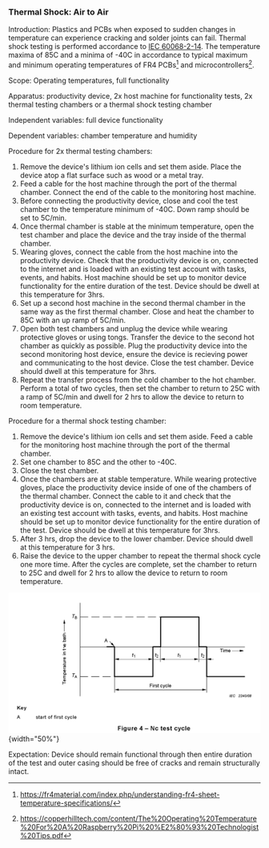 ### Thermal Shock: Air to Air
Introduction: Plastics and PCBs when exposed to sudden changes in temperature can experience cracking and solder joints can fail. Thermal shock testing is performed accordance to [IEC 60068-2-14](https://www.sz-sts.com/static/upload/file/20230317/1679038143929808.pdf). The temperature maxima of 85C and a minima of -40C in accordance to typical maximum and minimum operating temperatures of FR4 PCBs[^1] and microcontrollers[^2].

Scope: Operating temperatures, full functionality

Apparatus: productivity device, 2x host machine for functionality tests, 2x thermal testing chambers or a thermal shock testing chamber

Independent variables: full device functionality

Dependent variables: chamber temperature and humidity

Procedure for 2x thermal testing chambers:

1. Remove the device's lithium ion cells and set them aside. Place the device atop a flat surface such as wood or a metal tray.
2. Feed a cable for the host machine through the port of the thermal chamber. Connect the end of the cable to the monitoring host machine.
3. Before connecting the productivity device, close and cool the test chamber to the temperature minimum of -40C. Down ramp should be set to 5C/min.
4. Once thermal chamber is stable at the minimum temperature, open the test chamber and place the device and the tray inside of the thermal chamber.
5. Wearing gloves, connect the cable from the host machine into the productivity device. Check that the productivity device is on, connected to the internet and is loaded with an existing test account with tasks, events, and habits. Host machine should be set up to monitor device functionality for the entire duration of the test. Device should be dwell at this temperature for 3hrs.
6. Set up a second host machine in the second thermal chamber in the same way as the first thermal chamber. Close and heat the chamber to 85C with an up ramp of 5C/min.
7. Open both test chambers and unplug the device while wearing protective gloves or using tongs. Transfer the device to the second hot chamber as quickly as possible. Plug the productivity device into the second monitoring host device, ensure the device is recieving power and communicating to the host device. Close the test chamber. Device should dwell at this temperature for 3hrs.
8. Repeat the transfer process from the cold chamber to the hot chamber. Perform a total of two cycles, then set the chamber to return to 25C with a ramp of 5C/min and dwell for 2 hrs to allow the device to return to room temperature.

Procedure for a thermal shock testing chamber:
1. Remove the device's lithium ion cells and set them aside. Feed a cable for the monitoring host machine through the port of the thermal chamber. 
2. Set one chamber to 85C and the other to -40C. 
3. Close the test chamber.
4. Once the chambers are at stable temperature. While wearing protective gloves, place the productivity device inside of one of the chambers of the thermal chamber. Connect the cable to it and check that the productivity device is on, connected to the internet and is loaded with an existing test account with tasks, events, and habits. Host machine should be set up to monitor device functionality for the entire duration of the test. Device should be dwell at this temperature for 3hrs.
5. After 3 hrs, drop the device to the lower chamber. Device should dwell at this temperature for 3 hrs.
6. Raise the device to the upper chamber to repeat the thermal shock cycle one more time. After the cycles are complete, set the chamber to return to 25C and dwell for 2 hrs to allow the device to return to room temperature.

![IEC 60068-2-14 Thermal Shock](test_images/thermal_shock.png){width="50%"}

Expectation: Device should remain functional through then entire duration of the test and outer casing should be free of cracks and remain structurally intact.

[^1]: https://fr4material.com/index.php/understanding-fr4-sheet-temperature-specifications/
[^2]: https://copperhilltech.com/content/The%20Operating%20Temperature%20For%20A%20Raspberry%20Pi%20%E2%80%93%20Technologist%20Tips.pdf

